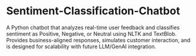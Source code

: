 # Sentiment-Classification-Chatbot
A Python chatbot that analyzes real-time user feedback and classifies sentiment as Positive, Negative, or Neutral using NLTK and TextBlob. Provides business-aligned responses, simulates customer interaction, and is designed for scalability with future LLM/GenAI integration.
